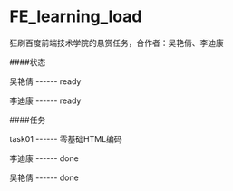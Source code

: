 ﻿# FE_learning_load
狂刷百度前端技术学院的悬赏任务，合作者：吴艳倩、李迪康

####状态

吴艳倩 ------ ready

李迪康 ------ ready

####任务

task01 ------ 零基础HTML编码

李迪康 ------ done

吴艳倩 ------ done